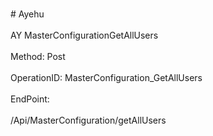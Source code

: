<br>#     Ayehu</br>
<br>AY MasterConfigurationGetAllUsers</br>
<br>Method: Post</br>
<br>OperationID: MasterConfiguration_GetAllUsers</br>
<br>EndPoint:</br>
<br>/Api/MasterConfiguration/getAllUsers</br>
